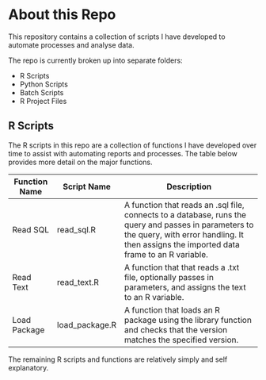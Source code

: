 # About this Repo
This repository contains a collection of scripts I have developed to automate processes and analyse data.

The repo is currently broken up into separate folders:
 - R Scripts
 - Python Scripts
 - Batch Scripts
 - R Project Files

## R Scripts
The R scripts in this repo are a collection of functions I have developed over time to assist with automating reports and processes. The table below provides more detail on the major functions.

| Function Name| Script Name| Description |
|----------|----------|----------|
| Read SQL | read_sql.R | A function that reads an .sql file, connects to a database, runs the query and passes in parameters to the query, with error handling. It then assigns the imported data frame to an R variable.|
| Read Text | read_text.R | A function that that reads a .txt file, optionally passes in parameters, and assigns the text to an R variable.|
| Load Package | load_package.R | A function that loads an R package using the library function and checks that the version matches the specified version.|

The remaining R scripts and functions are relatively simply and self explanatory.
